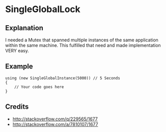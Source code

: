 SingleGlobalLock
================

Explanation
-----------
I needed a Mutex that spanned multiple instances of the same application within the same machine.
This fulfilled that need and made implementation VERY easy.

Example
-------

    using (new SingleGlobalInstance(5000)) // 5 Seconds
    {
        // Your code goes here
    }


Credits 
-------
- http://stackoverflow.com/q/229565/1677
- http://stackoverflow.com/a/7810107/1677
